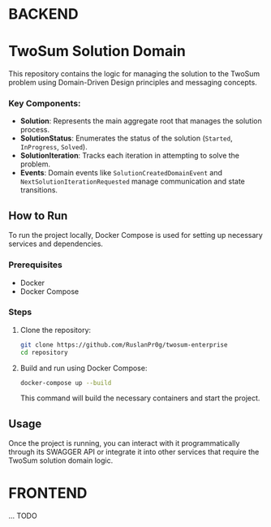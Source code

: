 # BACKEND

# TwoSum Solution Domain

This repository contains the logic for managing the solution to the TwoSum problem using Domain-Driven Design principles and messaging concepts.

### Key Components:

- **Solution**: Represents the main aggregate root that manages the solution process.
- **SolutionStatus**: Enumerates the status of the solution (`Started`, `InProgress`, `Solved`).
- **SolutionIteration**: Tracks each iteration in attempting to solve the problem.
- **Events**: Domain events like `SolutionCreatedDomainEvent` and `NextSolutionIterationRequested` manage communication and state transitions.

## How to Run

To run the project locally, Docker Compose is used for setting up necessary services and dependencies.

### Prerequisites

- Docker
- Docker Compose

### Steps

1. Clone the repository:

   ```bash
   git clone https://github.com/RuslanPr0g/twosum-enterprise
   cd repository
   ```

2. Build and run using Docker Compose:

   ```bash
   docker-compose up --build
   ```

   This command will build the necessary containers and start the project.

## Usage

Once the project is running, you can interact with it programmatically through its SWAGGER API or integrate it into other services that require the TwoSum solution domain logic.


# FRONTEND
... TODO